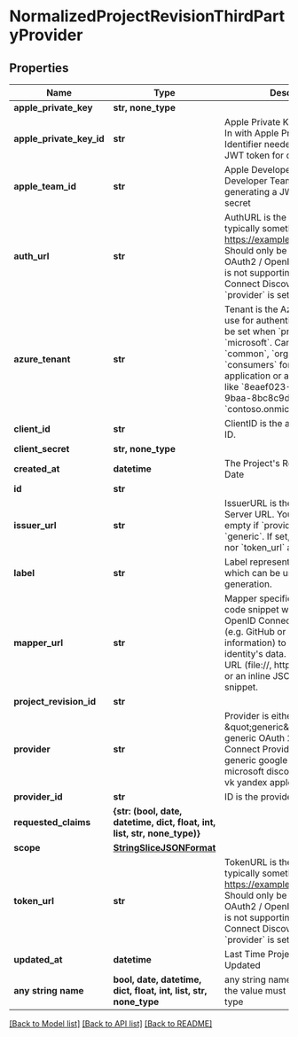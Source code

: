 # NormalizedProjectRevisionThirdPartyProvider


## Properties
Name | Type | Description | Notes
------------ | ------------- | ------------- | -------------
**apple_private_key** | **str, none_type** |  | [optional] 
**apple_private_key_id** | **str** | Apple Private Key Identifier  Sign In with Apple Private Key Identifier needed for generating a JWT token for client secret | [optional] 
**apple_team_id** | **str** | Apple Developer Team ID  Apple Developer Team ID needed for generating a JWT token for client secret | [optional] 
**auth_url** | **str** | AuthURL is the authorize url, typically something like: https://example.org/oauth2/auth Should only be used when the OAuth2 / OpenID Connect server is not supporting OpenID Connect Discovery and when &#x60;provider&#x60; is set to &#x60;generic&#x60;. | [optional] 
**azure_tenant** | **str** | Tenant is the Azure AD Tenant to use for authentication, and must be set when &#x60;provider&#x60; is set to &#x60;microsoft&#x60;.  Can be either &#x60;common&#x60;, &#x60;organizations&#x60;, &#x60;consumers&#x60; for a multitenant application or a specific tenant like &#x60;8eaef023-2b34-4da1-9baa-8bc8c9d6a490&#x60; or &#x60;contoso.onmicrosoft.com&#x60;. | [optional] 
**client_id** | **str** | ClientID is the application&#39;s Client ID. | [optional] 
**client_secret** | **str, none_type** |  | [optional] 
**created_at** | **datetime** | The Project&#39;s Revision Creation Date | [optional] [readonly] 
**id** | **str** |  | [optional] 
**issuer_url** | **str** | IssuerURL is the OpenID Connect Server URL. You can leave this empty if &#x60;provider&#x60; is not set to &#x60;generic&#x60;. If set, neither &#x60;auth_url&#x60; nor &#x60;token_url&#x60; are required. | [optional] 
**label** | **str** | Label represents an optional label which can be used in the UI generation. | [optional] 
**mapper_url** | **str** | Mapper specifies the JSONNet code snippet which uses the OpenID Connect Provider&#39;s data (e.g. GitHub or Google profile information) to hydrate the identity&#39;s data.  It can be either a URL (file://, http(s)://, base64://) or an inline JSONNet code snippet. | [optional] 
**project_revision_id** | **str** |  | [optional] 
**provider** | **str** | Provider is either \&quot;generic\&quot; for a generic OAuth 2.0 / OpenID Connect Provider or one of: generic google github gitlab microsoft discord slack facebook vk yandex apple | [optional] 
**provider_id** | **str** | ID is the provider&#39;s ID | [optional] 
**requested_claims** | **{str: (bool, date, datetime, dict, float, int, list, str, none_type)}** |  | [optional] 
**scope** | [**StringSliceJSONFormat**](StringSliceJSONFormat.md) |  | [optional] 
**token_url** | **str** | TokenURL is the token url, typically something like: https://example.org/oauth2/token  Should only be used when the OAuth2 / OpenID Connect server is not supporting OpenID Connect Discovery and when &#x60;provider&#x60; is set to &#x60;generic&#x60;. | [optional] 
**updated_at** | **datetime** | Last Time Project&#39;s Revision was Updated | [optional] [readonly] 
**any string name** | **bool, date, datetime, dict, float, int, list, str, none_type** | any string name can be used but the value must be the correct type | [optional]

[[Back to Model list]](../README.md#documentation-for-models) [[Back to API list]](../README.md#documentation-for-api-endpoints) [[Back to README]](../README.md)


